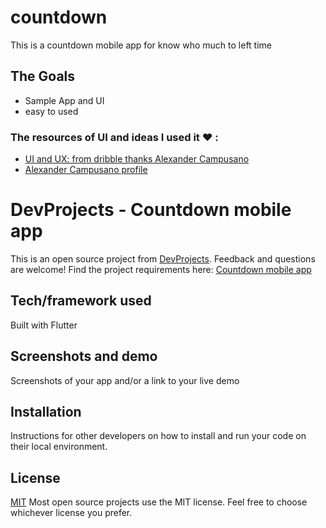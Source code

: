 # countdown

This is a countdown mobile app for know who much to left time

## The Goals

* Sample App and UI
* easy to used 

### The resources of UI and ideas I used it ❤ :

- [UI and UX: from dribble thanks Alexander Campusano](https://dribbble.com/shots/23165793-Countdown-app-concept)
- [Alexander Campusano profile](https://dribbble.com/campusano_cl)

# DevProjects - Countdown mobile app

This is an open source project from [DevProjects](http://www.codementor.io/projects). Feedback and questions are welcome!
Find the project requirements here: [Countdown mobile app](https://www.codementor.io/projects/mobile/countdown-mobile-app-bjzn08zcon)

## Tech/framework used
Built with Flutter 

## Screenshots and demo
Screenshots of your app and/or a link to your live demo

## Installation
Instructions for other developers on how to install and run your code on their local environment.

## License
[MIT](https://choosealicense.com/licenses/mit/)
Most open source projects use the MIT license. Feel free to choose whichever license you prefer.
